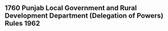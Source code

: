 ## 1760 Punjab Local Government and Rural Development Department (Delegation of Powers) Rules 1962

